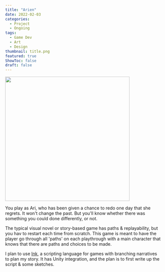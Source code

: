 ```yaml
---
title: "Arien"
date: 2022-02-03
categories: 
  - Project
  - Ongoing
tags:
  - Game Dev
  - Art
  - Design
thumbnail: title.png
featured: true
ShowToc: false
draft: false
---
```

<img src=title.png width =400px>


You play as Ari, who has been given a chance to redo one day that she regrets. It won't change the past. But you'll know whether there was something you could done differently, or not.
	
The typical visual novel or story-based game has paths & replayability, but you hav	to restart each time from scratch. This game is meant to have the player go through all 'paths' on each playthrough with a main character that knows that there are paths and choices to be made.


I plan to use [Ink](https://github.com/inkle/ink), a scripting language for games with branching narratives to plan my story. It has Unity integration, and the plan is to first write up the script & some sketches. 






